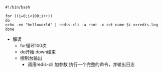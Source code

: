 ```
#!/bin/bash

for ((i=0;i<100;i++))
do
echo -en "helloworld" | redis-cli -a root -x set name $i >>redis.log
done
```

- 解读
    - for循环100次
    - do开始 down结束
    - 控制台输出
        - 调用redis-cli 加参数 执行一个完整的命令，并输出日志